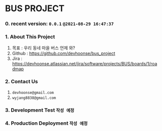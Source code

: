 # BUS PROJECT

### 0. recent version: `0.0.1` `@2021-08-29 16:47:37`
### 1. About This Project
   1. 목표 : 우리 동네 마을 버스 언제 와?
   2. Github : https://github.com/devhoonse/bus_project
   3. Jira : https://devhoonse.atlassian.net/jira/software/projects/BUS/boards/1/roadmap
### 2. Contact Us
   1. `devhoonse@gmail.com`
   2. `wyjang8838@gmail.com`
### 3. Development Test `작성 예정`
### 4. Production Deployment `작성 예정`